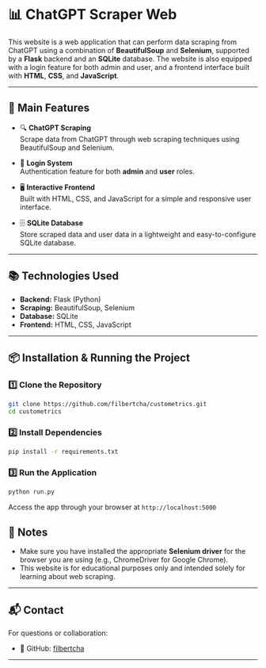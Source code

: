 # 📊 ChatGPT Scraper Web

This website is a web application that can perform data scraping from ChatGPT using a combination of **BeautifulSoup** and **Selenium**, supported by a **Flask** backend and an **SQLite** database. The website is also equipped with a login feature for both admin and user, and a frontend interface built with **HTML**, **CSS**, and **JavaScript**.

---

## 📌 Main Features

- 🔍 **ChatGPT Scraping**  
  Scrape data from ChatGPT through web scraping techniques using BeautifulSoup and Selenium.

- 🔐 **Login System**  
  Authentication feature for both **admin** and **user** roles.

- 🖥️ **Interactive Frontend**  
  Built with HTML, CSS, and JavaScript for a simple and responsive user interface.

- 🗄️ **SQLite Database**  
  Store scraped data and user data in a lightweight and easy-to-configure SQLite database.

---

## 📚 Technologies Used

- **Backend:** Flask (Python)
- **Scraping:** BeautifulSoup, Selenium
- **Database:** SQLite
- **Frontend:** HTML, CSS, JavaScript

---

## 📦 Installation & Running the Project

### 1️⃣ Clone the Repository

```bash
git clone https://github.com/filbertcha/custometrics.git
cd custometrics
```

### 2️⃣ Install Dependencies

```bash
pip install -r requirements.txt
```

### 3️⃣ Run the Application

```bash
python run.py
```

Access the app through your browser at `http://localhost:5000`

## 📝 Notes

- Make sure you have installed the appropriate **Selenium driver** for the browser you are using (e.g., ChromeDriver for Google Chrome).
- This website is for educational purposes only and intended solely for learning about web scraping.

---

## 📬 Contact

For questions or collaboration:

- 🐙 GitHub: [filbertcha](https://github.com/filbertcha)

---
